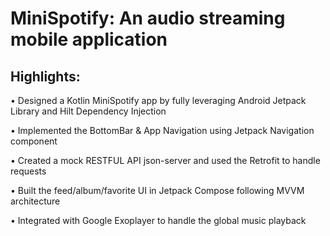 # MiniSpotify: An audio streaming mobile application

## Highlights:

• Designed a Kotlin MiniSpotify app by fully leveraging Android Jetpack Library and Hilt Dependency Injection

• Implemented the BottomBar & App Navigation using Jetpack Navigation component

• Created a mock RESTFUL API json-server and used the Retrofit to handle requests

• Built the feed/album/favorite UI in Jetpack Compose following MVVM architecture

• Integrated with Google Exoplayer to handle the global music playback
